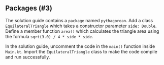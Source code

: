 ## Packages (#3)

The solution guide contains a `package` named `pythagorean`. Add a class
`EquilateralTriangle` which takes a constructor parameter `side: Double`.
Define a member function `area()` which calculates the triangle area using the
formula `sqrt(3.0) / 4 * side * side`.

In the solution guide, uncomment the code in the `main()` function inside
`Main.kt`. Import the `EquilateralTriangle` class to make the code compile and
run successfully.